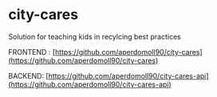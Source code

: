 # city-cares

Solution for teaching kids in recylcing best practices

FRONTEND : [https://github.com/aperdomoll90/city-cares](https://github.com/aperdomoll90/city-cares)

BACKEND: [https://github.com/aperdomoll90/city-cares-api](https://github.com/aperdomoll90/city-cares-api)

